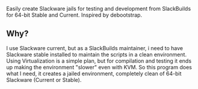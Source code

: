 Easily create Slackware jails for testing and development from
SlackBuilds for 64-bit Stable and Current. Inspired by debootstrap.

## Why?
I use Slackware current, but as a SlackBuilds maintainer, i need to have Slackware stable installed to maintain the scripts in a clean environment.
Using Virtualization is a simple plan, but for compilation and testing it ends up making the environment "slower" even with KVM.
So this program does what I need, it creates a jailed environment, completely clean of 64-bit Slackware (Current or Stable).

